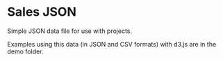 # Sales JSON

Simple JSON data file for use with projects.

Examples using this data (in JSON and CSV formats) with d3.js are in the demo folder.